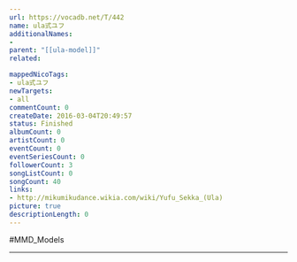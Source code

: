 ```yaml
---
url: https://vocadb.net/T/442
name: ula式ユフ
additionalNames: 
- 
parent: "[[ula-model]]"
related:

mappedNicoTags:
- ula式ユフ
newTargets:
- all
commentCount: 0
createDate: 2016-03-04T20:49:57
status: Finished
albumCount: 0
artistCount: 0
eventCount: 0
eventSeriesCount: 0
followerCount: 3
songListCount: 0
songCount: 40
links: 
- http://mikumikudance.wikia.com/wiki/Yufu_Sekka_(Ula)
picture: true
descriptionLength: 0
---
```


#MMD_Models



---

